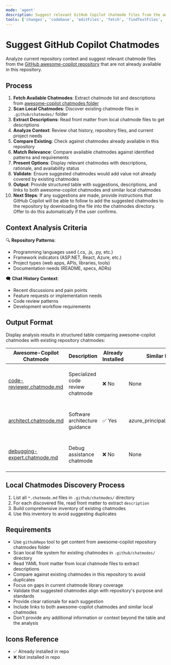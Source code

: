 ```yaml
---
mode: 'agent'
description: Suggest relevant GitHub Copilot chatmode files from the awesome-copilot repository based on current repository context and chat history, avoiding duplicates with existing chatmodes in this repository.
tools: ['changes', 'codebase', 'editFiles', 'fetch', 'findTestFiles', 'githubRepo', 'new', 'openSimpleBrowser', 'problems', 'runCommands', 'runTasks', 'runTests', 'search', 'searchResults', 'terminalLastCommand', 'terminalSelection', 'testFailure', 'usages', 'vscodeAPI', 'github']
---
```


# Suggest GitHub Copilot Chatmodes

Analyze current repository context and suggest relevant chatmode files from the [GitHub awesome-copilot repository](https://github.com/github/awesome-copilot/tree/main/chatmodes) that are not already available in this repository.

## Process

1. **Fetch Available Chatmodes**: Extract chatmode list and descriptions from [awesome-copilot chatmodes folder](https://github.com/github/awesome-copilot/tree/main/chatmodes)
2. **Scan Local Chatmodes**: Discover existing chatmode files in `.github/chatmodes/` folder
3. **Extract Descriptions**: Read front matter from local chatmode files to get descriptions
4. **Analyze Context**: Review chat history, repository files, and current project needs
5. **Compare Existing**: Check against chatmodes already available in this repository
6. **Match Relevance**: Compare available chatmodes against identified patterns and requirements
7. **Present Options**: Display relevant chatmodes with descriptions, rationale, and availability status
8. **Validate**: Ensure suggested chatmodes would add value not already covered by existing chatmodes
9. **Output**: Provide structured table with suggestions, descriptions, and links to both awesome-copilot chatmodes and similar local chatmodes
10. **Next Steps**: If any suggestions are made, provide instructions that GitHub Copilot will be able to follow to add the suggested chatmodes to the repository by downloading the file into the chatmodes directory. Offer to do this automatically if the user confirms.

## Context Analysis Criteria

🔍 **Repository Patterns**:
- Programming languages used (.cs, .js, .py, etc.)
- Framework indicators (ASP.NET, React, Azure, etc.)
- Project types (web apps, APIs, libraries, tools)
- Documentation needs (README, specs, ADRs)

🗨️ **Chat History Context**:
- Recent discussions and pain points
- Feature requests or implementation needs
- Code review patterns
- Development workflow requirements

## Output Format

Display analysis results in structured table comparing awesome-copilot chatmodes with existing repository chatmodes:

| Awesome-Copilot Chatmode | Description | Already Installed | Similar Local Chatmode | Suggestion Rationale |
|---------------------------|-------------|-------------------|-------------------------|---------------------|
| [code-reviewer.chatmode.md](https://github.com/github/awesome-copilot/blob/main/chatmodes/code-reviewer.chatmode.md) | Specialized code review chatmode | ❌ No | None | Would enhance development workflow with dedicated code review assistance |
| [architect.chatmode.md](https://github.com/github/awesome-copilot/blob/main/chatmodes/architect.chatmode.md) | Software architecture guidance | ✅ Yes | azure_principal_architect.chatmode.md | Already covered by existing architecture chatmodes |
| [debugging-expert.chatmode.md](https://github.com/github/awesome-copilot/blob/main/chatmodes/debugging-expert.chatmode.md) | Debug assistance chatmode | ❌ No | None | Could improve troubleshooting efficiency for development team |

## Local Chatmodes Discovery Process

1. List all `*.chatmode.md` files in `.github/chatmodes/` directory
2. For each discovered file, read front matter to extract `description`
3. Build comprehensive inventory of existing chatmodes
4. Use this inventory to avoid suggesting duplicates

## Requirements

- Use `githubRepo` tool to get content from awesome-copilot repository chatmodes folder
- Scan local file system for existing chatmodes in `.github/chatmodes/` directory
- Read YAML front matter from local chatmode files to extract descriptions
- Compare against existing chatmodes in this repository to avoid duplicates
- Focus on gaps in current chatmode library coverage
- Validate that suggested chatmodes align with repository's purpose and standards
- Provide clear rationale for each suggestion
- Include links to both awesome-copilot chatmodes and similar local chatmodes
- Don't provide any additional information or context beyond the table and the analysis

## Icons Reference

- ✅ Already installed in repo
- ❌ Not installed in repo
